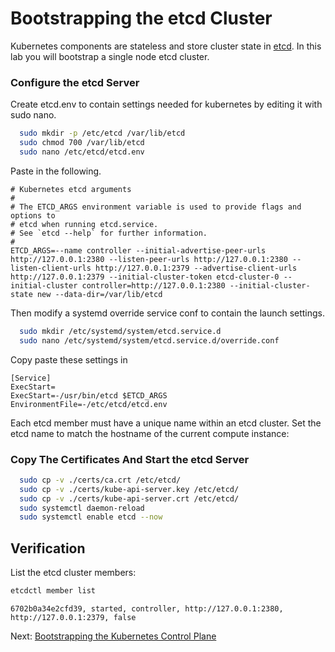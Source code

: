 # Bootstrapping the etcd Cluster

Kubernetes components are stateless and store cluster state in [etcd](https://github.com/etcd-io/etcd). In this lab you will bootstrap a single node etcd cluster.

### Configure the etcd Server
Create etcd.env to contain settings needed for kubernetes by editing it with sudo nano. 

```bash
  sudo mkdir -p /etc/etcd /var/lib/etcd
  sudo chmod 700 /var/lib/etcd
  sudo nano /etc/etcd/etcd.env

```

Paste in the following.
```text
# Kubernetes etcd arguments
#
# The ETCD_ARGS environment variable is used to provide flags and options to
# etcd when running etcd.service.
# See `etcd --help` for further information.
#
ETCD_ARGS=--name controller --initial-advertise-peer-urls http://127.0.0.1:2380 --listen-peer-urls http://127.0.0.1:2380 --listen-client-urls http://127.0.0.1:2379 --advertise-client-urls http://127.0.0.1:2379 --initial-cluster-token etcd-cluster-0 --initial-cluster controller=http://127.0.0.1:2380 --initial-cluster-state new --data-dir=/var/lib/etcd

```
Then modify a systemd override service conf to contain the launch settings.


```bash
  sudo mkdir /etc/systemd/system/etcd.service.d
  sudo nano /etc/systemd/system/etcd.service.d/override.conf

```
Copy paste these settings in
```text
[Service]
ExecStart=
ExecStart=-/usr/bin/etcd $ETCD_ARGS
EnvironmentFile=-/etc/etcd/etcd.env
```

Each etcd member must have a unique name within an etcd cluster. Set the etcd name to match the hostname of the current compute instance:


### Copy The Certificates And Start the etcd Server

```bash
  sudo cp -v ./certs/ca.crt /etc/etcd/
  sudo cp -v ./certs/kube-api-server.key /etc/etcd/
  sudo cp -v ./certs/kube-api-server.crt /etc/etcd/
  sudo systemctl daemon-reload
  sudo systemctl enable etcd --now

```

## Verification

List the etcd cluster members:

```bash
etcdctl member list
```

```text
6702b0a34e2cfd39, started, controller, http://127.0.0.1:2380, http://127.0.0.1:2379, false
```

Next: [Bootstrapping the Kubernetes Control Plane](08-bootstrapping-kubernetes-controllers.md)
